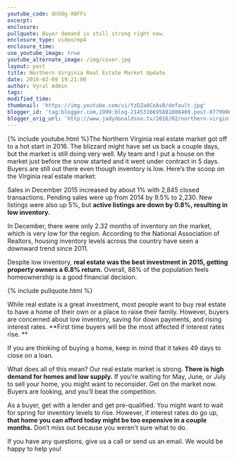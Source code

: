 ```yaml
---
youtube_code: dnSOg-X0FFs
excerpt:
enclosure:
pullquote: Buyer demand is still strong right now.
enclosure_type: video/mp4
enclosure_time:
use_youtube_image: true
youtube_alternate_image: /img/cover.jpg
layout: post
title: Northern Virginia Real Estate Market Update
date: 2016-02-09 19:21:00
author: Vyral Admin
tags:
modified_time:
thumbnail: 'https://img.youtube.com/vi/YzDZa0CoAs0/default.jpg'
blogger_id: 'tag:blogger.com,1999:blog-2145316695881808469.post-8779906277741853255'
blogger_orig_url: 'http://www.jodydonaldson.tv/2016/02/northern-virginia-real-estate-market.html'
---
```



{% include youtube.html %}The Northern Virginia real estate market got off to a hot start in 2016. The blizzard might have set us back a couple days, but the market is still doing very well. My team and I put a house on the market just before the snow started and it went under contract in 5 days. Buyers are still out there even though inventory is low. Here’s the scoop on the Virginia real estate market:

Sales in December 2015 increased by about 1% with 2,845 closed transactions. Pending sales were up from 2014 by 9.5% to 2,230. New listings were also up 5%, but **active listings are down by 0.8%, resulting in low inventory.**

In December, there were only 2.32 months of inventory on the market, which is very low for the region. According to the National Association of Realtors, housing inventory levels across the country have seen a downward trend since 2011.

Despite low inventory, **real estate was the best investment in 2015, getting property owners a 6.8% return.** Overall, 88% of the population feels homeownership is a good financial decision.

{% include pullquote.html %}

While real estate is a great investment, most people want to buy real estate to have a home of their own or a place to raise their family. However, buyers are concerned about low inventory, saving for down payments, and rising interest rates. \*\*First time buyers will be the most affected if interest rates rise. \*\*

If you are thinking of buying a home, keep in mind that it takes 49 days to close on a loan.

What does all of this mean? Our real estate market is strong. **There is high demand for homes and low supply.** If you’re waiting for May, June, or July to sell your home, you might want to reconsider. Get on the market now. Buyers are looking, and you’ll beat the competition.

As a buyer, get with a lender and get pre-qualified. You might want to wait for spring for inventory levels to rise. However, if interest rates do go up, **that home you can afford today might be too expensive in a couple months.** Don’t miss out because you weren’t sure what to do.

If you have any questions, give us a call or send us an email. We would be happy to help you!